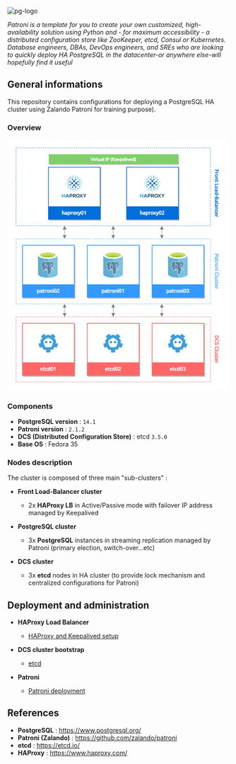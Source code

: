 <p><img src="https://icon-library.com/images/postgresql-icon/postgresql-icon-20.jpg" alt="pg-logo" title="pg" align="top" height=220 /></p>

*Patroni is a template for you to create your own customized, high-availability solution using Python and - for maximum accessibility - a distributed configuration store like ZooKeeper, etcd, Consul or Kubernetes. Database engineers, DBAs, DevOps engineers, and SREs who are looking to quickly deploy HA PostgreSQL in the datacenter-or anywhere else-will hopefully find it useful*

## General informations

This repository contains configurations for deploying a PostgreSQL HA cluster using Zalando Patroni for training purpose).

### Overview

![Patroni cluster](docs/patroni-11022022-2.png)

### Components

  - **PostgreSQL version** : `14.1`
  - **Patroni version** : `2.1.2`
  - **DCS (Distributed Configuration Store)** : etcd `3.5.0`
  - **Base OS** : Fedora 35

### Nodes description

The cluster is composed of three main "sub-clusters" :

* **Front Load-Balancer cluster**

  - 2x **HAProxy LB** in Active/Passive mode with failover IP address managed by Keepalived

* **PostgreSQL cluster**

  - 3x **PostgreSQL** instances in streaming replication managed by Patroni (primary election, switch-over...etc)

* **DCS cluster**

  - 3x **etcd** nodes in HA cluster (to provide lock mechanism and centralized configurations for Patroni)

## Deployment and administration

* **HAProxy Load Balancer**

  - [HAProxy and Keepalived setup](resources/front-lb/)

* **DCS cluster bootstrap**

  - [etcd](resources/dcs/etcd/)

* **Patroni**
  - [Patroni deployment](resources/patroni/)

## References

- **PostgreSQL** : https://www.postgresql.org/
- **Patroni (Zalando)** : https://github.com/zalando/patroni
- **etcd** : https://etcd.io/
- **HAProxy** : https://www.haproxy.com/
